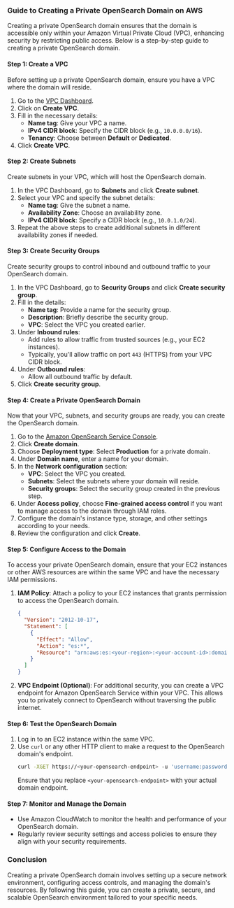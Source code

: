 ### Guide to Creating a Private OpenSearch Domain on AWS

Creating a private OpenSearch domain ensures that the domain is accessible only within your Amazon Virtual Private Cloud (VPC), enhancing security by restricting public access. Below is a step-by-step guide to creating a private OpenSearch domain.

#### **Step 1: Create a VPC**
Before setting up a private OpenSearch domain, ensure you have a VPC where the domain will reside.

1. Go to the [VPC Dashboard](https://console.aws.amazon.com/vpc/).
2. Click on **Create VPC**.
3. Fill in the necessary details:
   - **Name tag**: Give your VPC a name.
   - **IPv4 CIDR block**: Specify the CIDR block (e.g., `10.0.0.0/16`).
   - **Tenancy**: Choose between **Default** or **Dedicated**.
4. Click **Create VPC**.

#### **Step 2: Create Subnets**
Create subnets in your VPC, which will host the OpenSearch domain.

1. In the VPC Dashboard, go to **Subnets** and click **Create subnet**.
2. Select your VPC and specify the subnet details:
   - **Name tag**: Give the subnet a name.
   - **Availability Zone**: Choose an availability zone.
   - **IPv4 CIDR block**: Specify a CIDR block (e.g., `10.0.1.0/24`).
3. Repeat the above steps to create additional subnets in different availability zones if needed.

#### **Step 3: Create Security Groups**
Create security groups to control inbound and outbound traffic to your OpenSearch domain.

1. In the VPC Dashboard, go to **Security Groups** and click **Create security group**.
2. Fill in the details:
   - **Name tag**: Provide a name for the security group.
   - **Description**: Briefly describe the security group.
   - **VPC**: Select the VPC you created earlier.
3. Under **Inbound rules**:
   - Add rules to allow traffic from trusted sources (e.g., your EC2 instances).
   - Typically, you'll allow traffic on port `443` (HTTPS) from your VPC CIDR block.
4. Under **Outbound rules**:
   - Allow all outbound traffic by default.
5. Click **Create security group**.

#### **Step 4: Create a Private OpenSearch Domain**
Now that your VPC, subnets, and security groups are ready, you can create the OpenSearch domain.

1. Go to the [Amazon OpenSearch Service Console](https://console.aws.amazon.com/es/).
2. Click **Create domain**.
3. Choose **Deployment type**: Select **Production** for a private domain.
4. Under **Domain name**, enter a name for your domain.
5. In the **Network configuration** section:
   - **VPC**: Select the VPC you created.
   - **Subnets**: Select the subnets where your domain will reside.
   - **Security groups**: Select the security group created in the previous step.
6. Under **Access policy**, choose **Fine-grained access control** if you want to manage access to the domain through IAM roles.
7. Configure the domain's instance type, storage, and other settings according to your needs.
8. Review the configuration and click **Create**.

#### **Step 5: Configure Access to the Domain**
To access your private OpenSearch domain, ensure that your EC2 instances or other AWS resources are within the same VPC and have the necessary IAM permissions.

1. **IAM Policy**: Attach a policy to your EC2 instances that grants permission to access the OpenSearch domain.
   ```json
   {
     "Version": "2012-10-17",
     "Statement": [
       {
         "Effect": "Allow",
         "Action": "es:*",
         "Resource": "arn:aws:es:<your-region>:<your-account-id>:domain/<your-domain-name>/*"
       }
     ]
   }
   ```
2. **VPC Endpoint (Optional)**: For additional security, you can create a VPC endpoint for Amazon OpenSearch Service within your VPC. This allows you to privately connect to OpenSearch without traversing the public internet.

#### **Step 6: Test the OpenSearch Domain**
1. Log in to an EC2 instance within the same VPC.
2. Use `curl` or any other HTTP client to make a request to the OpenSearch domain's endpoint.
   ```bash
   curl -XGET https://<your-opensearch-endpoint> -u 'username:password'
   ```
   Ensure that you replace `<your-opensearch-endpoint>` with your actual domain endpoint.

#### **Step 7: Monitor and Manage the Domain**
- Use Amazon CloudWatch to monitor the health and performance of your OpenSearch domain.
- Regularly review security settings and access policies to ensure they align with your security requirements.

### Conclusion
Creating a private OpenSearch domain involves setting up a secure network environment, configuring access controls, and managing the domain's resources. By following this guide, you can create a private, secure, and scalable OpenSearch environment tailored to your specific needs.
